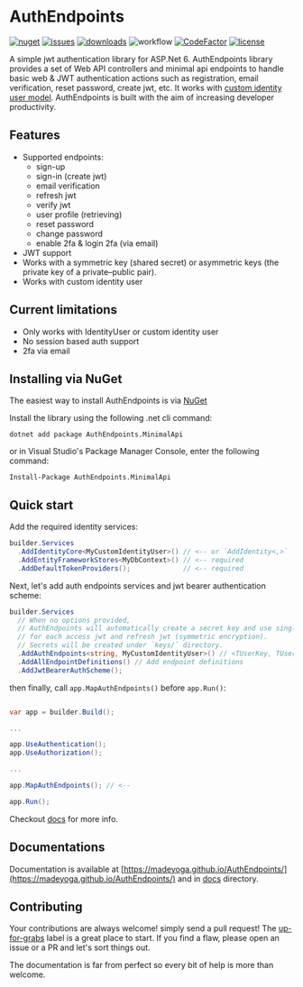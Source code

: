 # AuthEndpoints
[![nuget](https://img.shields.io/nuget/v/AuthEndpoints?label=version&logo=NuGet&style=flat-square)](https://www.nuget.org/packages/AuthEndpoints/)
[![issues](https://img.shields.io/github/issues/madeyoga/AuthEndpoints?color=blue&logo=github&style=flat-square)](https://github.com/madeyoga/AuthEndpoints/issues)
[![downloads](https://img.shields.io/nuget/dt/AuthEndpoints?color=blue&style=flat-square&logo=nuget)](https://www.nuget.org/packages/AuthEndpoints/)
![workflow](https://github.com/madeyoga/AuthEndpoints/actions/workflows/dotnet.yml/badge.svg)
[![CodeFactor](https://www.codefactor.io/repository/github/madeyoga/authendpoints/badge)](https://www.codefactor.io/repository/github/madeyoga/authendpoints)
[![license](https://img.shields.io/github/license/madeyoga/AuthEndpoints?color=blue&style=flat-square&logo=github)](https://github.com/madeyoga/AuthEndpoints/blob/main/LICENSE)

A simple jwt authentication library for ASP.Net 6. AuthEndpoints library provides a set of Web API controllers and minimal api endpoints to handle basic web & JWT authentication actions such as registration, email verification, reset password, create jwt, etc. It works with [custom identity user model](https://docs.microsoft.com/en-us/aspnet/core/security/authentication/customize-identity-model?view=aspnetcore-6.0#custom-user-data). AuthEndpoints is built with the aim of increasing developer productivity.

## Features
- Supported endpoints:
  - sign-up
  - sign-in (create jwt)
  - email verification
  - refresh jwt
  - verify jwt
  - user profile (retrieving)
  - reset password
  - change password
  - enable 2fa & login 2fa (via email)
- JWT support
- Works with a symmetric key (shared secret) or asymmetric keys (the private key of a private–public pair).
- Works with custom identity user

## Current limitations
- Only works with IdentityUser or custom identity user
- No session based auth support
- 2fa via email

## Installing via NuGet
The easiest way to install AuthEndpoints is via [NuGet](https://www.nuget.org/packages/AuthEndpoints.MinimalApi/)

Install the library using the following .net cli command:

```
dotnet add package AuthEndpoints.MinimalApi
```

or in Visual Studio's Package Manager Console, enter the following command:

```
Install-Package AuthEndpoints.MinimalApi
```

## Quick start

Add the required identity services:

```cs
builder.Services
  .AddIdentityCore<MyCustomIdentityUser>() // <-- or `AddIdentity<,>`
  .AddEntityFrameworkStores<MyDbContext>() // <-- required
  .AddDefaultTokenProviders();             // <-- required
```

Next, let's add auth endpoints services and jwt bearer authentication scheme:

```cs
builder.Services
  // When no options provided, 
  // AuthEndpoints will automatically create a secret key and use single security key
  // for each access jwt and refresh jwt (symmetric encryption).
  // Secrets will be created under `keys/` directory.
  .AddAuthEndpoints<string, MyCustomIdentityUser>() // <TUserKey, TUser>
  .AddAllEndpointDefinitions() // Add endpoint definitions
  .AddJwtBearerAuthScheme();
```

then finally, call `app.MapAuthEndpoints()` before `app.Run()`:

```cs

var app = builder.Build();

...

app.UseAuthentication();
app.UseAuthorization();

...

app.MapAuthEndpoints(); // <--

app.Run();
```

Checkout [docs](https://madeyoga.github.io/AuthEndpoints/wiki/get-started.html) for more info.

## Documentations
Documentation is available at [https://madeyoga.github.io/AuthEndpoints/](https://madeyoga.github.io/AuthEndpoints/) and in [docs](https://github.com/madeyoga/AuthEndpoints/tree/main/docs) directory.

## Contributing
Your contributions are always welcome! simply send a pull request! The [up-for-grabs](https://github.com/madeyoga/AuthEndpoints/labels/up-for-grabs) label is a great place to start. If you find a flaw, please open an issue or a PR and let's sort things out.

The documentation is far from perfect so every bit of help is more than welcome.
